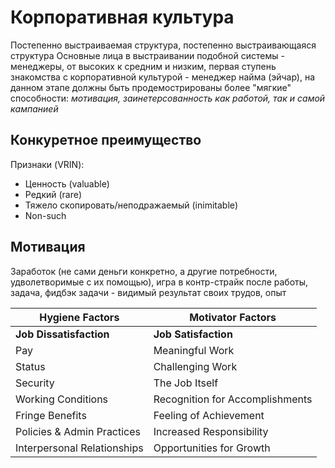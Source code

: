 # Корпоративная культура

Постепенно выстраиваемая структура, постепенно выстраивающаяся структура
Основные лица в выстраивании подобной системы - менеджеры, от высоких к средним и низким, первая
ступень знакомства с корпоративной культурой - менеджер найма (эйчар), на данном этапе должны быть
продемострированы более "мягкие" способности: _мотивация, заинетерсованность как работой, так и
самой кампанией_

## Конкуретное преимущество

Признаки (VRIN):

- Ценность (valuable)
- Редкий (rare)
- Тяжело скопировать/неподражаемый (inimitable)
- Non-such

## Мотивация

Заработок (не сами деньги конкретно, а другие потребности, удволетворимые с их помощью), игра в контр-страйк после работы, задача, фидбэк задачи - видимый результат своих трудов, опыт

| Hygiene Factors             | Motivator Factors               |
| --------------------------- | ------------------------------- |
| **Job Dissatisfaction**     | **Job Satisfaction**            |
| Pay                         | Meaningful Work                 |
| Status                      | Challenging Work                |
| Security                    | The Job Itself                  |
| Working Conditions          | Recognition for Accomplishments |
| Fringe Benefits             | Feeling of Achievement          |
| Policies & Admin Practices  | Increased Responsibility        |
| Interpersonal Relationships | Opportunities for Growth        |
